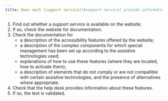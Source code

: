 ```yaml
---
title: Does each [support service](#support-service) provide information about the [accessibility features](#accessibility-feature) and accessibility compatibility described in the [documentation](#documentation) of the website?
---
```


1. Find out whether a support service is available on the website.
2. If so, check the website for documentation.
3. Check the documentation for 
	- a description of the accessibility features offered by the website;
	- a description of the complex components for which special management has been set up according to the assistive technologies used;
	- explanations of how to use these features (where they are located, how to activate them);
	- a description of elements that do not comply or are not compatible with certain assistive technologies, and the presence of alternatives where appropriate.
4. Check that the help desk provides information about these features.
5. If so, the test is validated.